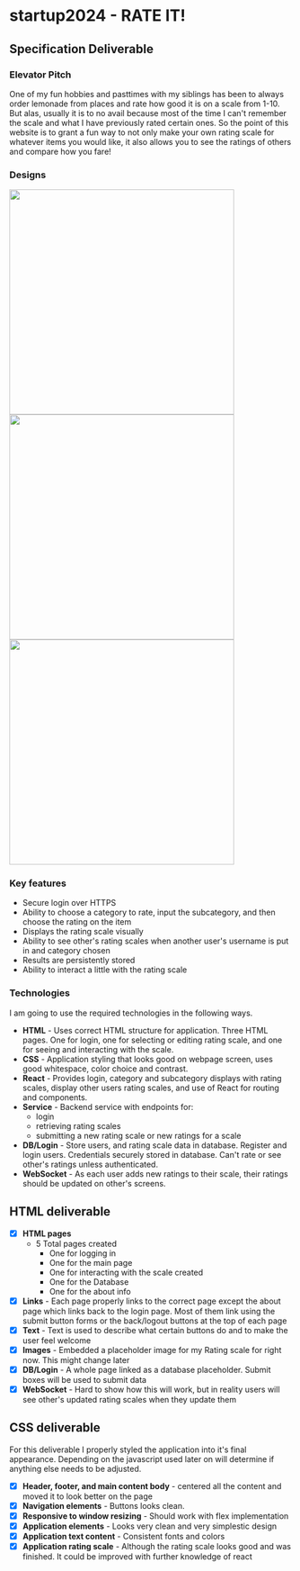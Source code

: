 # startup2024 - RATE IT!
## Specification Deliverable

### Elevator Pitch

One of my fun hobbies and pasttimes with my siblings has been to always order lemonade from places and rate how good it is on a scale from 1-10. But alas, usually it is to no avail because most of the time I can't remember the scale and what I have previously rated certain ones. So the point of this website is to grant a fun way to not only make your own rating scale for whatever items you would like, it also allows you to see the ratings of others and compare how you fare! 

### Designs

<img src="https://github.com/user-attachments/assets/cd7d9c18-83bc-4f95-a25b-b770e910d739" width="400">
<img src="https://github.com/user-attachments/assets/ce051888-ca11-4ca4-ba43-07c484468021" width="400">
<img src="https://github.com/user-attachments/assets/9e0cda07-2664-42cd-ac5c-a28d89cc0698" width="400">


### Key features

- Secure login over HTTPS
- Ability to choose a category to rate, input the subcategory, and then choose the rating on the item
- Displays the rating scale visually
- Ability to see other's rating scales when another user's username is put in and category chosen
- Results are persistently stored
- Ability to interact a little with the rating scale

### Technologies

I am going to use the required technologies in the following ways.

- **HTML** - Uses correct HTML structure for application. Three HTML pages. One for login, one for selecting or editing rating scale, and one for seeing and interacting with the scale.
- **CSS** - Application styling that looks good on webpage screen, uses good whitespace, color choice and contrast.
- **React** - Provides login, category and subcategory displays with rating scales, display other users rating scales, and use of React for routing and components.
- **Service** - Backend service with endpoints for:
  - login
  - retrieving rating scales
  - submitting a new rating scale or new ratings for a scale
- **DB/Login** - Store users, and rating scale data in database. Register and login users. Credentials securely stored in database. Can't rate or see other's ratings unless authenticated.
- **WebSocket** - As each user adds new ratings to their scale, their ratings should be updated on other's screens.

## HTML deliverable

- [x] **HTML pages**
    - 5 Total pages created
      - One for logging in
      - One for the main page
      - One for interacting with the scale created
      - One for the Database
      - One for the about info  
- [x] **Links** - Each page properly links to the correct page except the about page which links back to the login page.
                  Most of them link using the submit button forms or the back/logout buttons at the top of each page
- [x] **Text** - Text is used to describe what certain buttons do and to make the user feel welcome
- [x] **Images** - Embedded a placeholder image for my Rating scale for right now. This might change later
- [x] **DB/Login** - A whole page linked as a database placeholder. Submit boxes will be used to submit data
- [x] **WebSocket** - Hard to show how this will work, but in reality users will see other's updated rating scales when they update them

## CSS deliverable

For this deliverable I properly styled the application into it's final appearance. Depending on the javascript used later on will determine if anything else needs to be adjusted.

- [x] **Header, footer, and main content body** - centered all the content and moved it to look better on the page
- [x] **Navigation elements** - Buttons looks clean.
- [x] **Responsive to window resizing** - Should work with flex implementation
- [x] **Application elements** - Looks very clean and very simplestic design
- [x] **Application text content** - Consistent fonts and colors
- [x] **Application rating scale** - Although the rating scale looks good and was finished. It could be improved with further knowledge of react
